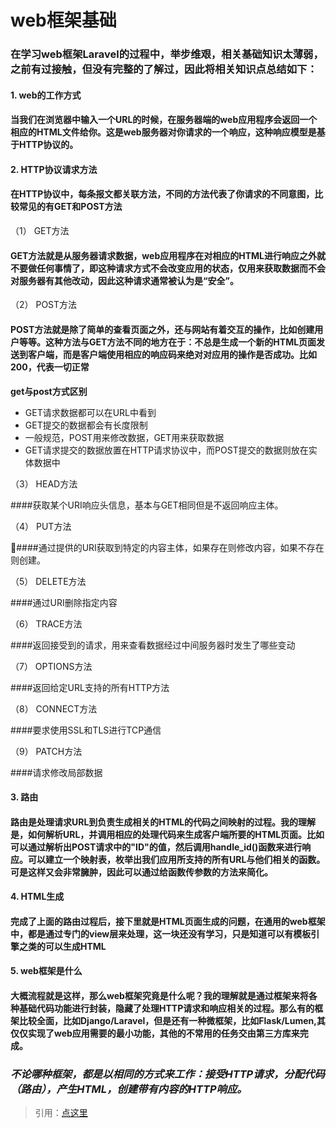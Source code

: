 # web框架基础
### 在学习web框架Laravel的过程中，举步维艰，相关基础知识太薄弱，之前有过接触，但没有完整的了解过，因此将相关知识点总结如下：

#### 1. web的工作方式
#### 当我们在浏览器中输入一个URL的时候，在服务器端的web应用程序会返回一个相应的HTML文件给你。这是web服务器对你请求的一个响应，这种响应模型是基于HTTP协议的。

#### 2. HTTP协议请求方法
#### 在HTTP协议中，每条报文都关联方法，不同的方法代表了你请求的不同意图，比较常见的有GET和POST方法
 
（1）	GET方法

#### GET方法就是从服务器请求数据，web应用程序在对相应的HTML进行响应之外就不要做任何事情了，即这种请求方式不会改变应用的状态，仅用来获取数据而不会对服务器有其他改动，因此这种请求通常被认为是“安全”。
（2） 	POST方法

#### POST方法就是除了简单的查看页面之外，还与网站有着交互的操作，比如创建用户等等。这种方法与GET方法不同的地方在于：不总是生成一个新的HTML页面发送到客户端，而是客户端使用相应的响应码来绝对对应用的操作是否成功。比如200，代表一切正常

**get与post方式区别**

* GET请求数据都可以在URL中看到
* GET提交的数据都会有长度限制
* 一般规范，POST用来修改数据，GET用来获取数据
* GET请求提交的数据放置在HTTP请求协议中，而POST提交的数据则放在实体数据中

（3）	HEAD方法

####获取某个URI响应头信息，基本与GET相同但是不返回响应主体。

（4）	PUT方法

####通过提供的URI获取到特定的内容主体，如果存在则修改内容，如果不存在则创建。

（5）	DELETE方法

####通过URI删除指定内容

（6）	TRACE方法

####返回接受到的请求，用来查看数据经过中间服务器时发生了哪些变动

（7）	OPTIONS方法

####返回给定URL支持的所有HTTP方法

（8）	CONNECT方法

####要求使用SSL和TLS进行TCP通信

（9）	PATCH方法

####请求修改局部数据

#### 3. 路由
#### 路由是处理请求URL到负责生成相关的HTML的代码之间映射的过程。我的理解是，如何解析URL，并调用相应的处理代码来生成客户端所要的HTML页面。比如可以通过解析出POST请求中的"ID"的值，然后调用handle_id()函数来进行响应。可以建立一个映射表，枚举出我们应用所支持的所有URL与他们相关的函数。可是这样又会非常臃肿，因此可以通过给函数传参数的方法来简化。

#### 4. HTML生成
#### 完成了上面的路由过程后，接下里就是HTML页面生成的问题，在通用的web框架中，都是通过专门的view层来处理，这一块还没有学习，只是知道可以有模板引擎之类的可以生成HTML

#### 5. web框架是什么
#### 大概流程就是这样，那么web框架究竟是什么呢？我的理解就是通过框架来将各种基础代码功能进行封装，隐藏了处理HTTP请求和响应相关的过程。那么有的框架比较全面，比如Django/Laravel，但是还有一种微框架，比如Flask/Lumen,其仅仅实现了web应用需要的最小功能，其他的不常用的任务交由第三方库来完成。
### ***不论哪种框架，都是以相同的方式来工作：接受HTTP请求，分配代码（路由），产生HTML，创建带有内容的HTTP响应。***

 > 引用：[点这里](http://www.cnblogs.com/hazir/p/what_is_web_framework.html) 




